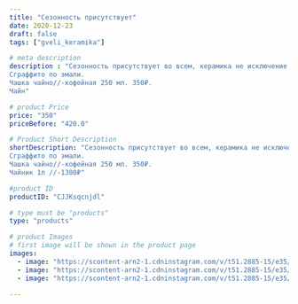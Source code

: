 ```yaml
---
title: "Сезонность присутствует"
date: 2020-12-23
draft: false
tags: ["gveli_keramika"]

# meta description
description : "Сезонность присутствует во всем, керамика не исключение! Продолжение зимней темы в чайном сервизе.
Сграффито по эмали.
Чашка чайно//-кофейная 250 мл. 350₽.
Чайн"

# product Price
price: "350"
priceBefore: "420.0"

# Product Short Description
shortDescription: "Сезонность присутствует во всем, керамика не исключение! Продолжение зимней темы в чайном сервизе.
Сграффито по эмали.
Чашка чайно//-кофейная 250 мл. 350₽.
Чайник 1л //-1300₽"

#product ID
productID: "CJJKsqcnjdl"

# type must be "products"
type: "products"

# product Images
# first image will be shown in the product page
images:
  - image: "https://scontent-arn2-1.cdninstagram.com/v/t51.2885-15/e35/131381285_115536610404352_7535941810731024567_n.jpg?se=7&tp=1&_nc_ht=scontent-arn2-1.cdninstagram.com&_nc_cat=104&_nc_ohc=7zrV4MlVgGMAX9XhLNB&oh=d1c2a4c9367186c3cf23bf8dd5efa678&oe=607021AF&ig_cache_key=MjQ3MDU1MjkxNzMyNzQ4NTc2Nw%3D%3D.2"
  - image: "https://scontent-arn2-1.cdninstagram.com/v/t51.2885-15/e35/132257591_301464641288608_9020608938971395030_n.jpg?se=7&tp=1&_nc_ht=scontent-arn2-1.cdninstagram.com&_nc_cat=104&_nc_ohc=9hbIV5yP9FMAX-fPLIG&oh=1783f24d73ff2d8c90814abf6d4e0cd4&oe=606DDF77&ig_cache_key=MjQ3MDU1MjkxNzMyNzU2MTU2Mw%3D%3D.2"
  - image: "https://scontent-arn2-1.cdninstagram.com/v/t51.2885-15/e35/132037158_1028590524316722_6291990101712152567_n.jpg?se=7&tp=1&_nc_ht=scontent-arn2-1.cdninstagram.com&_nc_cat=106&_nc_ohc=1AK3qqrI8ToAX-IUnTk&oh=88034ec1f2703530ccff1f3366367871&oe=606DB2D6&ig_cache_key=MjQ3MDU1MjkxNzMxMDcwNDM1OA%3D%3D.2"

---
```

